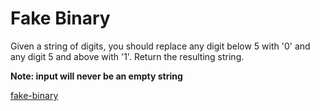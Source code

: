 # Fake Binary

Given a string of digits, you should replace any digit below 5 with '0' and any digit 5 and above with '1'. Return the resulting string.

**Note: input will never be an empty string**



[fake-binary](https://www.codewars.com/kata/57eae65a4321032ce000002d)